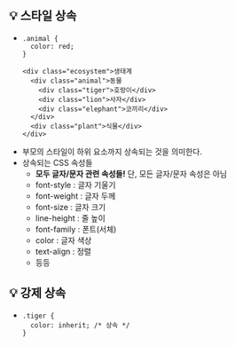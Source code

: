 ## 💡 스타일 상속
- ```
  .animal {
    color: red;
  }
  
  <div class="ecosystem">생태계
    <div class="animal">동물
      <div class="tiger">호랑이</div>
      <div class="lion">사자</div>
      <div class="elephant">코끼리</div>
    </div>
    <div class="plant">식물</div>
  </div>
  ```
- 부모의 스타일이 하위 요소까지 상속되는 것을 의미한다.
- 상속되는 CSS 속성들
  - **모두 글자/문자 관련 속성들!** 단, 모든 글자/문자 속성은 아님
  - font-style : 글자 기울기
  - font-weight : 글자 두께
  - font-size : 글자 크기
  - line-height : 줄 높이
  - font-family : 폰트(서체)
  - color : 글자 색상
  - text-align : 정렬 
  - 등등

## 💡 강제 상속
  - ```
    .tiger {
      color: inherit; /* 상속 */
    }
    ```
